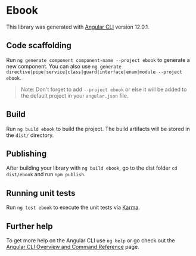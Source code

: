 # Ebook

This library was generated with [Angular CLI](https://github.com/angular/angular-cli) version 12.0.1.

## Code scaffolding

Run `ng generate component component-name --project ebook` to generate a new component. You can also use `ng generate directive|pipe|service|class|guard|interface|enum|module --project ebook`.
> Note: Don't forget to add `--project ebook` or else it will be added to the default project in your `angular.json` file. 

## Build

Run `ng build ebook` to build the project. The build artifacts will be stored in the `dist/` directory.

## Publishing

After building your library with `ng build ebook`, go to the dist folder `cd dist/ebook` and run `npm publish`.

## Running unit tests

Run `ng test ebook` to execute the unit tests via [Karma](https://karma-runner.github.io).

## Further help

To get more help on the Angular CLI use `ng help` or go check out the [Angular CLI Overview and Command Reference](https://angular.io/cli) page.
